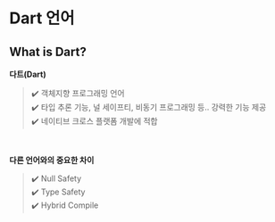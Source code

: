Dart 언어
=============
## What is Dart?

**다트(Dart)**  
>✔️ 객체지향 프로그래밍 언어  
>✔️ 타입 추론 기능, 널 세이프티, 비동기 프로그래밍 등.. 강력한 기능 제공  
>✔️ 네이티브 크로스 플랫폼 개발에 적합  

<br/>  

**다른 언어와의 중요한 차이**  
>✔️ Null Safety  
>✔️ Type Safety  
>✔️ Hybrid Compile   



